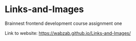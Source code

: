 # Links-and-Images
Brainnest frontend development course assignment one

Link to website: https://wabzab.github.io/Links-and-Images/
